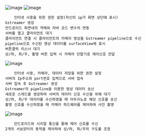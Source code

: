 
![image](https://user-images.githubusercontent.com/33504156/114340084-b722b380-9b91-11eb-88e7-33294185b26f.png)
![image](https://user-images.githubusercontent.com/33504156/114340157-e0434400-9b91-11eb-9ab3-460fdddc7f0b.png)

        인터넷 사용을 위한 권한 설정(자신의 ip가 화면 상단에 표시)
	Gstreamer 생성
	안드로이드 화면내의 객체와 자바 코드 변수의 연동
	서버를 열고 클라이언트 대기
	클라이언트 연결 시 클라이언트의 카메라 영상을 Gstreamer pipeline으로 수신
	pipeline으로 수신된 영상 데이터를 surfaceView에 표시
	버튼클릭 리스너 대기
	상/하, 좌/우, 촬영 버튼 입력 시 카메라 단말기로 제어신호 전달	
  
  ![image](https://user-images.githubusercontent.com/33504156/114340174-ed603300-9b91-11eb-92ef-abc393826c5d.png)
  
        인터넷 사용, 카메라, 데이터 저장을 위한 권한 설정
	서버의 Ip주소와 port번호 입력으로 서버 접속
	서버 접속 후 Gstreamer 생성
	Gstreamer의 pipeline을 이용한 영상 데이터 송신
	새로운 스레드를 생성하여 서버의 데이터 신호 수신을 위해 대기
	상/하, 좌/우 데이터를 수신하였을 때 아두이노로 해당 신호를 송신
	촬영 신호를 수신하였을 때 카메라 하드웨어를 제어하여 사진 촬영
  
  ![image](https://user-images.githubusercontent.com/33504156/114340186-f5b86e00-9b91-11eb-96c6-dfc2e6612a30.png)
  
        안드로이드와 시리얼 통신을 통해 제어 신호를 수신
	2개의 서보모터의 동작을 제어하여 상/하, 좌/우의 구도를 조정
